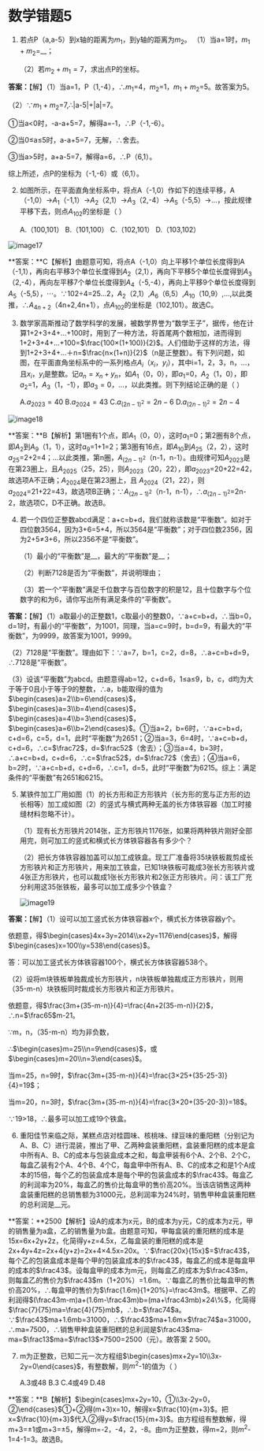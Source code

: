# 数学错题5

1. 若点P（a,a-5）到x轴的距离为$m_1$，到y轴的距离为$m_2$。
   （1）当a=1时，$m_1+m_2$=__；

   （2）若$m_2+m_1=7$，求出点P的坐标。

**答案：**【解】（1）当a=1，P（1,-4），∴$m_1$=4，$m_2$=1，$m_1+m_2$=5。故答案为5。

（2）∵$m_1+m_2$=7,∴|a-5|+|a|=7。

①当a<0时，-a-a+5=7，解得a=-1，∴P（-1,-6）。

②当0≤a≤5时，a-a+5=7，无解，∴舍去。

③当a>5时，a+a-5=7，解得a=6，∴P（6,1）。

综上所述，点P的坐标为（-1,-6）或（6,1）。



2. 如图所示，在平面直角坐标系中，将点A（-1,0）作如下的连续平移，A（-1,0）→$A_1$（-1,1）→$A_2$（2,1）→$A_3$（2,-4）→$A_5$（-5,5）→...，按此规律平移下去，则点$A_{102}$的坐标是（   ）

   A.（100,101）    B.（101,100）    C.（102,101）    D.（103,102）

![image17](img/image17.jpg)

**答案：**C【解析】由题意可知，将点A（-1,0）向上平移1个单位长度得到A（-1,1），再向右平移3个单位长度得到$A_2$（2,1），再向下平移5个单位长度得到$A_3$（2,-4），再向左平移7个单位长度得到$A_4$（-5,-4），再向上平移9个单位长度得到$A_5$（-5,5），⋯。∵102÷4=25...2，$A_2$（2,1）,$A_6$（6,5）,$A_{10}$（10,9）,...,以此类推，∴$A_{4n+2}$（4n+2,4n+1），点$A_{102}$的坐标是（102,101）。故选C。

3. 数学家高斯推动了数学科学的发展，被数学界誉为“数学王子”，据传，他在计算1+2+3+4+…+100时，用到了一种方法，将首尾两个数相加，进而得到1+2+3+4+...+100=$\frac{100×(1+100)}{2}$。人们借助于这样的方法，得到1+2+3+4+...＋n=$\frac{n×(1+n)}{2}$（n是正整数）。有下列问题，如图，在平面直角坐标系中的一系列格点$A_i（x_i，y_i）$，其中i=1，2，3，n，...，且$x_i$，$y_i$是整数。记$a_n=x_n+y_n$，如$A_1$（0，0），即$a_1$=0，$A_2$（1，0），即$a_2$=1，$A_3$（1，-1），即$a_3=0$，…，以此类推。则下列结论正确的是（   ）

   A.$a_{2023}=40$    B.$a_{2024}=43$    C.$a_{(2n-1)^2}=2n-6$    D.$a_{(2n-1)^2}=2n-4$

![image18](img/image18.png)

**答案：**B【解析】第1圈有1个点，即$A_1$（0，0），这时$a_1$=0；第2圏有8个点，即$A_2$到$A_9$（1，1），这时$a_9$=1+1=2；第3圏有16点，即$A_10$到$A_25$（2，2），这时$a_25$=2+2=4；…以此类推，第n圏，$A_{(2n-1)^2}$（n-1，n-1）。由规律可知$A_{2023}$是在第23圏上，且$A_2025$（25，25），则$A_{2023}$（20，22），即$a_{2023}$=20+22=42，故选项A不正确；$A_{2024}$是在第23圈上，且 $A_{2024}$（21，22），则$a_{2024}$=21+22=43，故选项B正确；∵$A_{(2n-1)^2}$（n-1，n-1），∴$a_{(2n-1)^2}$=2n-2，故选项C，D不正确。故选B。



4. 若一个四位正整数abcd满足：a+c=b+d，我们就称该数是“平衡数”。如对于四位数3564，因为3+6=5+4，所以3564是“平衡数”；对于四位数2356，因为2+5≠3+6，所以2356不是“平衡数”。

   （1）最小的“平衡数”是\_\_，最大的“平衡数”是\_\_；

   （2）判断7128是否为“平衡数”，并说明理由；

   （3）若一个“平衡数”满足千位数字与百位数字的积是12，且十位数字与个位数字的和为6，请你写出所有满足条件的“平衡数”。

**答案：**【解】（1）a取最小的正整数1，c取最小的整数0，∵a+c=b+d，∴当b=0，d=1时，有最小的“平衡数”，为1001，同理，当a=c=9时，b=d=9，有最大的“平衡数”，为9999，故答案为1001，9999。

（2）7128是“平衡数”。理由如下：∵a=7，b=1，c=2，d=8，∴a+c=b+d=9，∴7128是“平衡数”。

（3）设该“平衡数”为abcd。由题意得ab=12，c+d=6，1≤a≤9，b，c，d均为大于等于0且小于等于9的整数，∴a，b能取得的值为$\begin{cases}a=2\\b=6\end{cases}$，$\begin{cases}a=3\\b=4\end{cases}$，$\begin{cases}a=4\\b=3\end{cases}$，$\begin{cases}a=6\\b=2\end{cases}$。①当a=2，b=6时，∵a+c=b+d，c+d=6，с=5，d=1，此时“平衡数”为2651；②当a=3，6=4时，∵a+c=b+d，c+d=6，∴c=$\frac72$，d=$\frac52$（舍去）；③当a=4，b=3时，∴a+c=b+d，c+d=6，∴c=$\frac52$，d=$\frac72$（舍去）；④当a=6，b=2时，∵a+c=b+d，c+d=6，∴c=1，d=5，此时“平衡数”为6215。综上：满足条件的“平衡数”有2651和6215。



5. 某铁件加工厂用如图（1）的长方形和正方形铁片（长方形的宽与正方形的边长相等）加工成如图（2）的竖式与横式两种无盖的长方体铁容器（加工时接缝材料忽略不计）。

   （1）现有长方形铁片2014张，正方形铁片1176张，如果将两种铁片刚好全部用完，则可加工的竖式和横式长方体铁容器各有多少个？

   （2）把长方体铁容器加盖可以加工成铁盒。现工厂准备将35块铁板裁剪成长方形铁片和正方形铁片，用来加工铁盒，已知1块铁板可裁成3张长方形铁片或4张正方形铁片，也可以裁成1张长方形铁片和2张正方形铁片。问：该工厂充分利用这35张铁板，最多可以加工成多少个铁盒？

   ![image19](img/image19.png)

**答案：**【解】（1）设可以加工竖式长方体铁容器x个，横式长方体铁容器y个。

依题意，得$\begin{cases}4x+3y=2014\\x+2y=1176\end{cases}$，解得$\begin{cases}x=100\\y=538\end{cases}$。

答：可以加工竖式长方体铁容器100个，横式长方体铁容器538个。

（2）设将m块铁板单独裁成长方形铁片，n块铁板单独裁成正方形铁片，则用（35-m-n）块铁板同时裁成长方形铁片和正方形铁片。

依题意，得$\frac{3m+(35-m-n)}{4}=\frac{4n+2(35-m-n)}{2}$，∴n=$\frac65$m-21。

∵m，n，（35-m-n）均为非负数，

∴$\begin{cases}m=25\\n=9\end{cases}$，或$\begin{cases}m=20\\n=3\end{cases}$。

当m=25，n=9时，$\frac{3m+(35-m-n)}{4}=\frac{3×25+(35-25-3)}{4}=19$；

当m=20，n=3时，$\frac{3m+(35-m-n)}{4}=\frac{3×20+(35-20-3)}=18$。

∵19>18，∴最多可以加工成19个铁盒。



6. 重阳佳节来临之际，某糕点店对桂圆味、核桃味、绿豆味的重阳糕（分别记为A、B、C）进行混装，推出了甲、乙两种盒装重阳糕，盒装重阳糕的成本是盒中所有A、B、C的成本与包装盒成本之和，每盒甲装有6个A、2个B、2个C，每盒乙装有2个A、4个B、4个C，每盒甲中所有A、B、C的成本之和是1个A成本的15倍，每个乙的包装盒成本是每个甲的包装盒成本的$\frac43$。每盒乙的利润率为20%，每盒乙的售价比每盒甲的售价高20%。当该店销售这两种盒装重阳糕的总销售额为31000元，总利润率为24%时，销售甲种盒装重阳糕的总利润是__元。

**答案：**2500【解析】设A的成本为x元，B的成本为y元，C的成本为z元，甲的销售量为a盒，乙的销售量为b盒。由题意可知，甲每盒装的重阳糕的成本是15x=6x+2y+2z，化简得y+z=4.5x，乙每盒装的重阳糕的成本是2x+4y+4z=2x+4(y+z)=2x+4×4.5x=20x。∵$\frac{20x}{15x}$=$\frac43$，每个乙的包装盒成本是每个甲的包装盒成本的$\frac43$，每盒乙的成本是每盒甲的成本的$\frac43$。设每盒甲的成本为m元，则每盒乙的成本为$\frac43$m，则每盒乙的售价为$\frac43$m（1+20%）=1.6m。∵每盒乙的售价比每盒甲的售价高20%，∴每盒甲的售价为$\frac{1.6m}{1+20%}=\frac43m$​。根据甲、乙的利润得$(\frac43m-m)a+(1.6m-\frac43m)b=(ma+\frac43mb)×24\%$，化简得$\frac{7}{75}ma=\frac{4}{75}mb$，∴b=$\frac74$a。∵$\frac43$ma+1.6mb=31000，∴$\frac43$ma+1.6m×$\frac74$a=31000，∴ma=7500，∴销售甲种盒装重阳糕的总利润是$\frac43$ma-ma=$\frac13$ma=$\frac13$×7500=2500（元）。故答案 2 500。



7. m为正整数，已知二元一次方程组$\begin{cases}mx+2y=10\\3x-2y=0\end{cases}$，有整数解，则$m^2$-1的值为（   ）

   A.3或48    B.3    C.4或49    D.48

**答案：**B【解析】$\begin{cases}mx+2y=10，①\\3x-2y=0，②\end{cases}$①+②得(m+3)x=10，解得x=$\frac{10}{m+3}$。把x=$\frac{10}{m+3}$代入②得y=$\frac{15}{m+3}$。由方程组有整数解，得m+3=±1或m+3=±5，解得m=-2，-4，2，-8。由m为正整数，得m=2，则$m^2$-1=4-1=3。故选B。